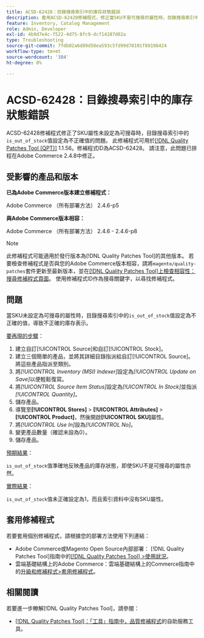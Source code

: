 ```yaml
---
title: ACSD-62428：目錄搜尋索引中的庫存狀態錯誤
description: 套用ACSD-62428修補程式，修正當SKU不是可搜尋的屬性時，目錄搜尋索引中的「is_out_of_stock」值設定不正確的問題。
feature: Inventory, Catalog Management
role: Admin, Developer
exl-id: 4b9d7e4c-f522-4d75-8fc9-dcf14287d02a
type: Troubleshooting
source-git-commit: 7fdb02a6d89d50ea593c5fd99d78101f89198424
workflow-type: tm+mt
source-wordcount: '384'
ht-degree: 0%

---
```


# ACSD-62428：目錄搜尋索引中的庫存狀態錯誤

ACSD-62428修補程式修正了SKU屬性未設定為可搜尋時，目錄搜尋索引中的`is_out_of_stock`值設定為不正確值的問題。 此修補程式可用於[[!DNL Quality Patches Tool (QPT)]](/help/tools/quality-patches-tool/quality-patches-tool-to-self-serve-quality-patches.md) 1.1.56。修補程式ID為ACSD-62428。 請注意，此問題已排程在Adobe Commerce 2.4.8中修正。

## 受影響的產品和版本

**已為Adobe Commerce版本建立修補程式：**

Adobe Commerce （所有部署方法） 2.4.6-p5

**與Adobe Commerce版本相容：**

Adobe Commerce （所有部署方法） 2.4.6 - 2.4.6-p8

>[!NOTE]
>
>此修補程式可能適用於發行版本為[!DNL Quality Patches Tool]的其他版本。 若要檢查修補程式是否與您的Adobe Commerce版本相容，請將`magento/quality-patches`套件更新至最新版本，並在[[!DNL Quality Patches Tool]上檢查相容性：搜尋修補程式頁面](https://experienceleague.adobe.com/tools/commerce-quality-patches/index.html)。 使用修補程式ID作為搜尋關鍵字，以尋找修補程式。

## 問題

當SKU未設定為可搜尋的屬性時，目錄搜尋索引中的`is_out_of_stock`值設定為不正確的值，導致不正確的庫存表示。

<u>要再現的步驟</u>：

1. 建立自訂[!UICONTROL Source]和自訂[!UICONTROL Stock]。
1. 建立三個簡單的產品，並將其詳細目錄指派給自訂[!UICONTROL Source]。 將這些產品指派至類別。
1. 將&#x200B;*[!UICONTROL Inventory (MSI) Indexer]*&#x200B;設定為&#x200B;*[!UICONTROL Update on Save]*&#x200B;以便輕鬆復寫。
1. 將&#x200B;*[!UICONTROL Source Item Status]*&#x200B;設定為&#x200B;*[!UICONTROL In Stock]*&#x200B;並指派&#x200B;*[!UICONTROL Quantity]*。
1. 儲存產品。
1. 導覽至&#x200B;**[!UICONTROL Stores]** > **[!UICONTROL Attributes]** > **[!UICONTROL Product]**，然後開啟&#x200B;**[!UICONTROL SKU]**&#x200B;屬性。
1. 將&#x200B;*[!UICONTROL Use In]*&#x200B;設為&#x200B;*[!UICONTROL No]*。
1. 變更產品數量（確認未設為0）。
1. 儲存產品。

<u>預期結果</u>：

`is_out_of_stock`值準確地反映產品的庫存狀態，即使SKU不是可搜尋的屬性亦然。

<u>實際結果</u>：

`is_out_of_stock`值未正確設定為1，而且索引資料中沒有SKU屬性。

## 套用修補程式

若要套用個別修補程式，請根據您的部署方法使用下列連結：

* Adobe Commerce或Magento Open Source內部部署： [!DNL Quality Patches Tool]指南中的[[!DNL Quality Patches Tool] >使用狀況](/help/tools/quality-patches-tool/usage.md)。
* 雲端基礎結構上的Adobe Commerce：雲端基礎結構上的Commerce指南中的[升級和修補程式>套用修補程式](https://experienceleague.adobe.com/docs/commerce-cloud-service/user-guide/develop/upgrade/apply-patches.html)。

## 相關閱讀

若要進一步瞭解[!DNL Quality Patches Tool]，請參閱：

* [[!DNL Quality Patches Tool]：「工具」指南中，品質修補程式](/help/tools/quality-patches-tool/quality-patches-tool-to-self-serve-quality-patches.md)的自助服務工具。
